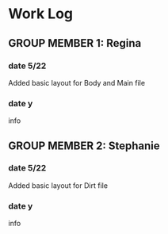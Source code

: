 # Work Log

## GROUP MEMBER 1: Regina

### date 5/22

Added basic layout for Body and Main file

### date y

info


## GROUP MEMBER 2: Stephanie

### date 5/22

Added basic layout for Dirt file

### date y

info
